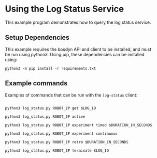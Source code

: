 <!--
Copyright (c) 2023 Boston Dynamics, Inc.  All rights reserved.

Downloading, reproducing, distributing or otherwise using the SDK Software
is subject to the terms and conditions of the Boston Dynamics Software
Development Kit License (20191101-BDSDK-SL).
-->

# Using the Log Status Service

This example program demonstrates how to query the log status service.

## Setup Dependencies

This example requires the bosdyn API and client to be installed, and must be run using python3. Using pip, these dependencies can be installed using:

```
python3 -m pip install -r requirements.txt
```

## Example commands

Examples of commands that can be run with the `log-status` client:

```

python3 log_status.py ROBOT_IP get $LOG_ID

python3 log_status.py ROBOT_IP active

python3 log_status.py ROBOT_IP experiment timed $DURATION_IN_SECONDS

python3 log_status.py ROBOT_IP experiment continuous

python3 log_status.py ROBOT_IP retro $DURATION_IN_SECONDS

python3 log_status.py ROBOT_IP terminate $LOG_ID

```
